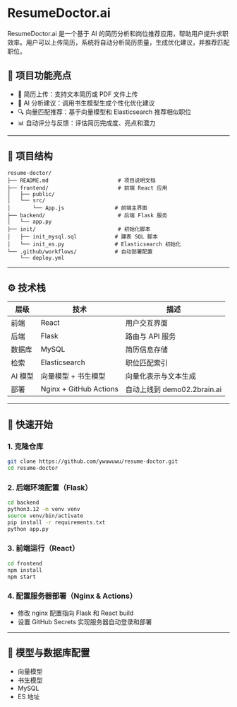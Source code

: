 # ResumeDoctor.ai

ResumeDoctor.ai 是一个基于 AI 的简历分析和岗位推荐应用，帮助用户提升求职效率。用户可以上传简历，系统将自动分析简历质量，生成优化建议，并推荐匹配职位。

## 🌟 项目功能亮点

- 📝 简历上传：支持文本简历或 PDF 文件上传
- 🤖 AI 分析建议：调用书生模型生成个性化优化建议
- 🔍 向量匹配推荐：基于向量模型和 Elasticsearch 推荐相似职位
- 📊 自动评分与反馈：评估简历完成度、亮点和潜力

---

## 📁 项目结构

```
resume-doctor/
├── README.md                      # 项目说明文档
├── frontend/                      # 前端 React 应用
│   ├── public/
│   └── src/
│       └── App.js                # 前端主界面
├── backend/                       # 后端 Flask 服务
│   └── app.py
├── init/                          # 初始化脚本
│   ├── init_mysql.sql            # 建表 SQL 脚本
│   └── init_es.py                # Elasticsearch 初始化
└── .github/workflows/            # 自动部署配置
    └── deploy.yml
```

---

## ⚙️ 技术栈

| 层级    | 技术                   | 描述                        |
| ------- | ---------------------- | --------------------------- |
| 前端    | React                  | 用户交互界面                |
| 后端    | Flask                  | 路由与 API 服务             |
| 数据库  | MySQL                  | 简历信息存储                |
| 检索    | Elasticsearch          | 职位匹配索引                |
| AI 模型 | 向量模型 + 书生模型    | 向量化表示与文本生成        |
| 部署    | Nginx + GitHub Actions | 自动上线到 demo02.2brain.ai |

---

## 🚀 快速开始

### 1. 克隆仓库
```bash
git clone https://github.com/ywuwuwu/resume-doctor.git
cd resume-doctor
```

### 2. 后端环境配置（Flask）
```bash
cd backend
python3.12 -m venv venv
source venv/bin/activate
pip install -r requirements.txt
python app.py
```

### 3. 前端运行（React）
```bash
cd frontend
npm install
npm start
```

### 4. 配置服务器部署（Nginx & Actions）
- 修改 nginx 配置指向 Flask 和 React build
- 设置 GitHub Secrets 实现服务器自动登录和部署

---

## 🔐 模型与数据库配置

- 向量模型 
- 书生模型 
- MySQL
- ES 地址

